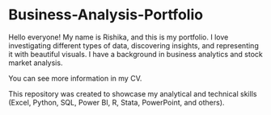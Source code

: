 # Business-Analysis-Portfolio
Hello everyone! My name is Rishika, and this is my portfolio.
I love investigating different types of data, discovering insights, and representing it with beautiful visuals.
I have a background in business analytics and stock market analysis.

You can see more information in my CV.

This repository was created to showcase my analytical and technical skills (Excel, Python, SQL, Power BI, R, Stata, PowerPoint, and others).
